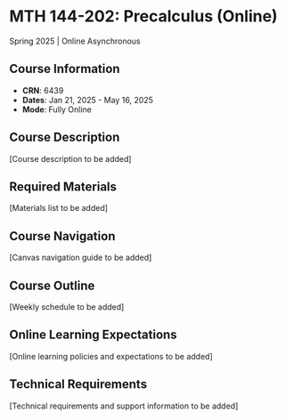 # MTH 144-202: Precalculus (Online)
Spring 2025 | Online Asynchronous

## Course Information
- **CRN**: 6439
- **Dates**: Jan 21, 2025 - May 16, 2025
- **Mode**: Fully Online

## Course Description
[Course description to be added]

## Required Materials
[Materials list to be added]

## Course Navigation
[Canvas navigation guide to be added]

## Course Outline
[Weekly schedule to be added]

## Online Learning Expectations
[Online learning policies and expectations to be added]

## Technical Requirements
[Technical requirements and support information to be added]
